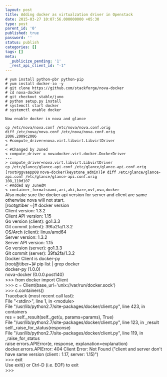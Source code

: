 ```yaml
---
layout: post
title: Adding docker as virtualzation driver in Openstack
date: 2015-03-27 10:07:56.000000000 +05:30
type: post
parent_id: '0'
published: true
password: ''
status: publish
categories: []
tags: []
meta:
  _publicize_pending: '1'
  _rest_api_client_id: "-1"
---
```

<pre class="prettyprint"><code><span class="com"># yum install python-pbr python-pip</span>
<span class="com"># yum install docker-io -y</span>
<span class="com"># git clone https://github.com/stackforge/nova-docker</span>
<span class="com"># cd nova-docker</span>
<span class="com"># git checkout stable/juno</span>
<span class="com"># python setup.py install</span>
<span class="com"># systemctl start docker</span>
<span class="com"># systemctl enable docker

Now enable docker in nova and glance 
</span></code></pre>
<div class="line number5 index4 alt2"><code class="java plain">cp /etc/nova/nova.conf /etc/nova/nova.conf.orig</code></div>
<div class="line number6 index5 alt1"><code class="java plain">diff /etc/nova/nova.conf /etc/nova/nova.conf.orig</code></div>
<div class="line number7 index6 alt2"><code class="java value">2006</code><code class="java plain">,2009c2006</code></div>
<div class="line number8 index7 alt1"><code class="java plain">&lt; #compute_driver=nova.virt.libvirt.LibvirtDriver</code></div>
<div class="line number9 index8 alt2"><code class="java plain">&lt;</code></div>
<div class="line number10 index9 alt1"><code class="java plain">&lt; #Changed by Juned</code></div>
<div class="line number11 index10 alt2"><code class="java plain">&lt; compute_driver = novadocker.virt.docker.DockerDriver</code></div>
<div class="line number12 index11 alt1"><code class="java plain">---</code></div>
<div class="line number13 index12 alt2"><code class="java plain">&gt; compute_driver=nova.virt.libvirt.LibvirtDriver</code></div>
<div class="line number14 index13 alt1"><code class="java plain">cp /etc/glance/glance-api.conf /etc/glance/glance-api.conf.orig</code></div>
<div class="line number15 index14 alt2"><code class="java plain">[root</code><code class="java color1">@ggvaapp08</code> <code class="java plain">nova-docker(keystone_admin)]# diff /etc/glance/glance-api.conf /etc/glance/glance-api.conf.orig</code></div>
<div class="line number16 index15 alt1"><code class="java value">108</code><code class="java plain">,110d107</code></div>
<div class="line number17 index16 alt2"><code class="java plain">&lt; #Added By JunedM</code></div>
<div class="line number18 index17 alt1"><code class="java plain">&lt; container_formats=ami,ari,aki,bare,ovf,ova,docker</code></div>
<div class="line number19 index18 alt2"></div>
<div class="line number19 index18 alt2"></div>
<div class="line number19 index18 alt2">Also make sure the docker api version for server and client are same otherwise nova will not start.</div>
<div class="line number19 index18 alt2"></div>
<div class="line number19 index18 alt2">[root@tiber ~]# docker version<br />
Client version: 1.3.2<br />
Client API version: 1.15<br />
Go version (client): go1.3.3<br />
Git commit (client): 39fa2fa/1.3.2<br />
OS/Arch (client): linux/amd64<br />
Server version: 1.3.2<br />
Server API version: 1.15<br />
Go version (server): go1.3.3<br />
Git commit (server): 39fa2fa/1.3.2</div>
<div class="line number19 index18 alt2"></div>
<div class="line number19 index18 alt2">Docker Client is docker-py</div>
<div class="line number19 index18 alt2"></div>
<div class="line number19 index18 alt2">[root@tiber~]# pip list | grep docker<br />
docker-py (1.0.0)<br />
nova-docker (0.0.0.post140)</div>
<div class="line number19 index18 alt2"></div>
<div class="line number19 index18 alt2">&gt;&gt;&gt; from docker import Client<br />
&gt;&gt;&gt; c = Client(base_url='unix://var/run/docker.sock')<br />
&gt;&gt;&gt; c.containers()<br />
Traceback (most recent call last):<br />
File "&lt;stdin&gt;", line 1, in &lt;module&gt;<br />
File "/usr/lib/python2.7/site-packages/docker/client.py", line 423, in containers<br />
res = self._result(self._get(u, params=params), True)<br />
File "/usr/lib/python2.7/site-packages/docker/client.py", line 123, in _result<br />
self._raise_for_status(response)<br />
File "/usr/lib/python2.7/site-packages/docker/client.py", line 119, in _raise_for_status<br />
raise errors.APIError(e, response, explanation=explanation)<br />
docker.errors.APIError: 404 Client Error: Not Found ("client and server don't have same version (client : 1.17, server: 1.15)")<br />
&gt;&gt;&gt; exit<br />
Use exit() or Ctrl-D (i.e. EOF) to exit<br />
&gt;&gt;&gt;</div>
<pre class="prettyprint"><code><span class="com"> </span></code></pre>
